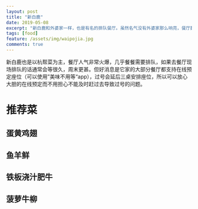 ```yaml
---
layout: post
title: "新白鹿"
date: 2019-05-08
excerpt: "新白鹿和外婆家一样，也是有名的排队餐厅。虽然名气没有外婆家那么响亮，餐厅数量也没外婆家那么多，但个人感觉在菜品、服务质量、餐厅环境等方面丝毫不亚于外婆家，甚至在某些方面会更好。"
tags: [food]
feature: /assets/img/waipojia.jpg
comments: true
---
```


新白鹿也是以杭帮菜为主，餐厅人气非常火爆，几乎餐餐需要排队，如果去餐厅现场排队的话通常会等很久，周末更甚。但好消息是它家的大部分餐厅都支持在线预定座位（可以使用”美味不用等“app），过号会延后三桌安排座位，所以可以放心大胆的在线预定而不用担心不能及时赶过去导致过号的问题。

# 推荐菜

## 蛋黄鸡翅

## 鱼羊鲜

## 铁板浇汁肥牛

## 菠萝牛柳
